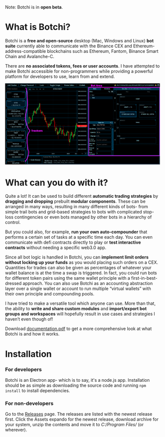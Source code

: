 Note: Botchi is in **open beta**. 

# What is Botchi?
Botchi is a **free and open-source** desktop (Mac, Windows and Linux) **bot suite** currently able to communicate with the Binance CEX and Ethereum-address-compatible blockchains such as Ethereum, Fantom, Binance Smart Chain and Avalanche-C. 

There are **no associated tokens, fees or user accounts**. I have attempted to make Botchi accessible for non-programmers while providing a powerful platform for developers to use, learn from and extend. 

![Screenshot](misc/screenshot_01.png?raw=true)

# What can you do with it? 
Quite a lot! It can be used to build different **automatic trading strategies** by **dragging and dropping** prebuilt **modular components**. These can be arranged in many ways, resulting in many different kinds of bots- from simple trail bots and grid-based strategies to bots with complicated stop-loss contingencies or even bots managed by other bots in a hierarchy of control. 

But you could also, for example, **run your own auto-compounder** that performs a certain set of tasks at a specific time each day. You can even communicate with defi contracts directly to play or **test interactive contracts** without needing a specific web3.0 app.

Since all bot logic is handled in Botchi, you can **implement limit orders without locking up your funds** as you would placing such orders on a CEX. Quantities for trades can also be given as percentages of whatever your wallet balance is at the time a swap is triggered. In fact, you could run bots for different token pairs using the same wallet principle with a first-in-best-dressed approach. You can also use Botchi as an accounting abstraction layer over a single wallet or account to run multiple “virtual wallets” with their own principle and compounding pools.  

I have tried to make a versatile tool which anyone can use. More than that, the ability to **write and share custom modules** and **import/export bot groups and workspaces** will hopefully result in use cases and strategies I haven’t even though of!

Download [documentation.pdf](https://github.com/neauangle/botchi/blob/master/documentation.pdf) to get a more comprehensive look at what Botchi is and how it works.

# Installation
### For developers
Botchi is an Electron app- which is to say, it's a node.js app. Installation should be as simple as downloading the source code and running `npm install` to install dependencies.
### For non-developers
Go to the [Releases](https://github.com/neauangle/botchi/releases) page. The releases are listed with the newest release first. Click the Assets expando for the newest release, download archive for your system, unzip the contents and move it to *C:/Program Files/* (or wherever). 

